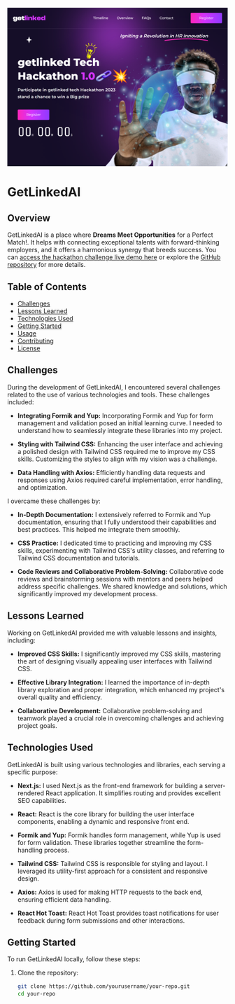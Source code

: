 ![Banner](https://github.com/codewithmide/getLinkedai/blob/fd27d341da076a21d1cba55da93237de61971ca0/public/images/opengraph-image.png)

# GetLinkedAI

## Overview

GetLinkedAI is a place where **Dreams Meet Opportunities** for a Perfect Match!. It helps with connecting exceptional talents with forward-thinking employers, and it offers a harmonious synergy that breeds success. You can [access the hackathon challenge live demo here](https://get-linkedai.vercel.app/) or explore the [GitHub repository](https://github.com/codewithmide/getLinkedai) for more details.

## Table of Contents

- [Challenges](#challenges)
- [Lessons Learned](#lessons-learned)
- [Technologies Used](#technologies-used)
- [Getting Started](#getting-started)
- [Usage](#usage)
- [Contributing](#contributing)
- [License](#license)

## Challenges

During the development of GetLinkedAI, I encountered several challenges related to the use of various technologies and tools. These challenges included:

- **Integrating Formik and Yup:** Incorporating Formik and Yup for form management and validation posed an initial learning curve. I needed to understand how to seamlessly integrate these libraries into my project.

- **Styling with Tailwind CSS:** Enhancing the user interface and achieving a polished design with Tailwind CSS required me to improve my CSS skills. Customizing the styles to align with my vision was a challenge.

- **Data Handling with Axios:** Efficiently handling data requests and responses using Axios required careful implementation, error handling, and optimization.

I overcame these challenges by:

- **In-Depth Documentation:** I extensively referred to Formik and Yup documentation, ensuring that I fully understood their capabilities and best practices. This helped me integrate them smoothly.

- **CSS Practice:** I dedicated time to practicing and improving my CSS skills, experimenting with Tailwind CSS's utility classes, and referring to Tailwind CSS documentation and tutorials.

- **Code Reviews and Collaborative Problem-Solving:** Collaborative code reviews and brainstorming sessions with mentors and peers helped address specific challenges. We shared knowledge and solutions, which significantly improved my development process.

## Lessons Learned

Working on GetLinkedAI provided me with valuable lessons and insights, including:

- **Improved CSS Skills:** I significantly improved my CSS skills, mastering the art of designing visually appealing user interfaces with Tailwind CSS.

- **Effective Library Integration:** I learned the importance of in-depth library exploration and proper integration, which enhanced my project's overall quality and efficiency.

- **Collaborative Development:** Collaborative problem-solving and teamwork played a crucial role in overcoming challenges and achieving project goals.

## Technologies Used

GetLinkedAI is built using various technologies and libraries, each serving a specific purpose:

- **Next.js:** I used Next.js as the front-end framework for building a server-rendered React application. It simplifies routing and provides excellent SEO capabilities.

- **React:** React is the core library for building the user interface components, enabling a dynamic and responsive front end.

- **Formik and Yup:** Formik handles form management, while Yup is used for form validation. These libraries together streamline the form-handling process.

- **Tailwind CSS:** Tailwind CSS is responsible for styling and layout. I leveraged its utility-first approach for a consistent and responsive design.

- **Axios:** Axios is used for making HTTP requests to the back end, ensuring efficient data handling.

- **React Hot Toast:** React Hot Toast provides toast notifications for user feedback during form submissions and other interactions.

## Getting Started

To run GetLinkedAI locally, follow these steps:

1. Clone the repository:
   ```bash
   git clone https://github.com/yourusername/your-repo.git
   cd your-repo
